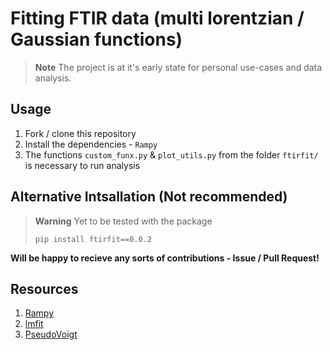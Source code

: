 # Fitting FTIR data (multi lorentzian / Gaussian functions)
> **Note**
The project is at it's early state for personal use-cases and data analysis.

## Usage

1. Fork / clone this repository 
2. Install the dependencies - `Rampy`
3. The functions `custom_funx.py` & `plot_utils.py` from the folder `ftirfit/` is necessary to run analysis


## Alternative Intsallation (Not recommended)
> **Warning**
> Yet to be tested with the package
>```console
>pip install ftirfit==0.0.2
>```
**Will be happy to recieve any sorts of contributions - Issue / Pull Request!**

## Resources

1. [Rampy](https://github.com/charlesll/rampy)
2. [lmfit](https://lmfit.github.io/lmfit-py/fitting.html)
3. [PseudoVoigt](https://docs.mantidproject.org/nightly/fitting/fitfunctions/PseudoVoigt.html)
